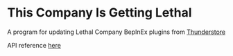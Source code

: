 # This Company Is Getting Lethal

A program for updating Lethal Company BepInEx plugins from [Thunderstore](https://thunderstore.io/c/lethal-company/)

API reference [here](https://thunderstore.io/api/docs/)
